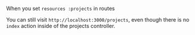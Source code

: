 When you set `resources :projects` in routes

You can still visit `http://localhost:3000/projects`, even though there is no `index` action inside of the projects controller.
